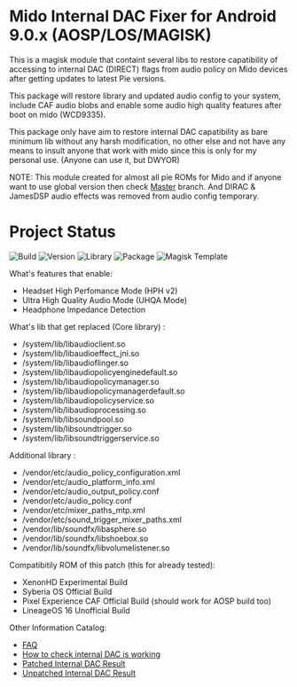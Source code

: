 # Mido Internal DAC Fixer for Android 9.0.x (AOSP/LOS/MAGISK)

This is a magisk module that containt several libs to restore capatibility of accessing to internal DAC (DIRECT) flags from audio policy on Mido devices after getting updates to latest Pie versions.

This package will restore library and updated audio config to your system, include CAF audio blobs and enable some audio high quality features after boot on mido (WCD9335).

This package only have aim to restore internal DAC capatibility as bare minimum lib without any harsh modification, no other else and not have any means to insult anyone that work with mido since this is only for my personal use. (Anyone can use it, but DWYOR)

NOTE: This module created for almost all pie ROMs for Mido and if anyone want to use global version then check [Master](https://github.com/Nicklas373/Internal_DAC_Fixer/tree/master) branch. And DIRAC & JamesDSP audio effects was removed from audio config temporary.

# Project Status
![Build](https://img.shields.io/badge/Build%20Status-Updated-green.svg) ![Version](https://img.shields.io/badge/Latest%20Version-0.8.2-blue.svg) ![Library](https://img.shields.io/badge/Library%20Base-LiquidRemix%2020181220%20-blue.svg)
![Package](https://img.shields.io/badge/Package-Magisk-blue.svg) ![Magisk Template](https://img.shields.io/badge/Magisk%20Template-v19.0-blue.svg) 

What's features that enable:
- Headset High Perfomance Mode (HPH v2)
- Ultra High Quality Audio Mode (UHQA Mode)
- Headphone Impedance Detection

What's lib that get replaced (Core library) :
- /system/lib/libaudioclient.so
- /system/lib/libaudioeffect_jni.so
- /system/lib/libaudioflinger.so
- /system/lib/libaudiopolicyenginedefault.so
- /system/lib/libaudiopolicymanager.so
- /system/lib/libaudiopolicymanagerdefault.so
- /system/lib/libaudiopolicyservice.so
- /system/lib/libaudioprocessing.so
- /system/lib/libsoundpool.so
- /system/lib/libsoundtrigger.so
- /system/lib/libsoundtriggerservice.so

Additional library :
- /vendor/etc/audio_policy_configuration.xml
- /vendor/etc/audio_platform_info.xml
- /vendor/etc/audio_output_policy.conf
- /vendor/etc/audio_policy.conf
- /vendor/etc/mixer_paths_mtp.xml
- /vendor/etc/sound_trigger_mixer_paths.xml
- /vendor/lib/soundfx/libasphere.so
- /vendor/lib/soundfx/libshoebox.so
- /vendor/lib/soundfx/libvolumelistener.so

Compatibitily ROM of this patch (this for already tested):
- XenonHD Experimental Build
- Syberia OS Official Build
- Pixel Experience CAF Official Build (should work for AOSP build too)
- LineageOS 16 Unofficial Build

Other Information Catalog:
- [FAQ](https://github.com/Nicklas373/Internal_DAC_Fixer/blob/master/docs/FAQ.md)
- [How to check internal DAC is working](https://github.com/Nicklas373/Internal_DAC_Fixer/blob/master/docs/Neutron.md)
- [Patched Internal DAC Result](https://github.com/Nicklas373/Internal_DAC_Fixer/blob/master/docs/Patched.md)
- [Unpatched Internal DAC Result](https://github.com/Nicklas373/Internal_DAC_Fixer/blob/master/docs/Unpatched.md)
